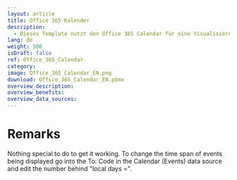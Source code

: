```yaml
---
layout: article
title: Office 365 Kalender
description: 
  - Dieses Template nutzt den Office 365 Calendar für eine Visualisierung von Terminen. In diesem Beispiel wird unser Event Kalender angezeigt.
lang: de
weight: 500
isDraft: false
ref: Office_365_Calendar
category:
image: Office_365_Calendar_EN.png
download: Office_365_Calendar_EN.pbmx
overview_description:
overview_benefits:
overview_data_sources:
---
```

# Remarks
Nothing special to do to get it working. To change the time span of events being displayed go into the To: Code in the Calendar (Events) data source and edit the number behind "local days =".